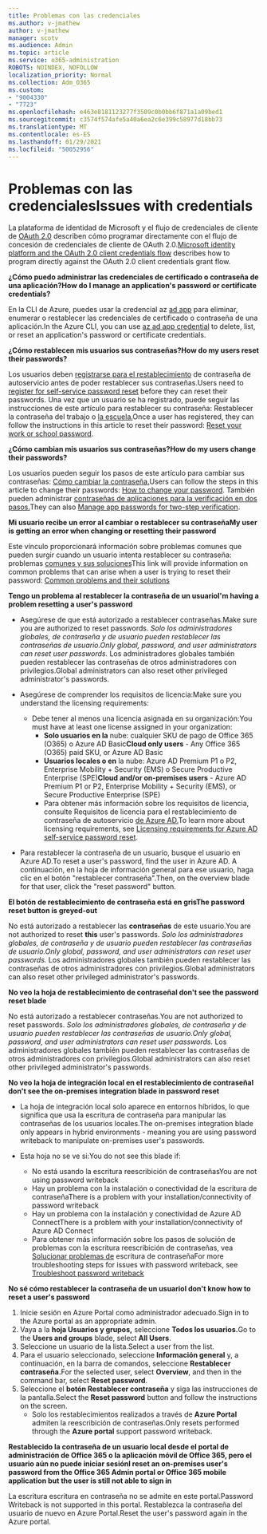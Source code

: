 ```yaml
---
title: Problemas con las credenciales
ms.author: v-jmathew
author: v-jmathew
manager: scotv
ms.audience: Admin
ms.topic: article
ms.service: o365-administration
ROBOTS: NOINDEX, NOFOLLOW
localization_priority: Normal
ms.collection: Adm_O365
ms.custom:
- "9004330"
- "7723"
ms.openlocfilehash: e463e8181123277f3509c0b0bb6f871a1a09bed1
ms.sourcegitcommit: c3574f574afe5a40a6ea2c6e399c58977d18bb73
ms.translationtype: MT
ms.contentlocale: es-ES
ms.lasthandoff: 01/29/2021
ms.locfileid: "50052956"
---
```

# <a name="issues-with-credentials"></a><span data-ttu-id="c8c6e-102">Problemas con las credenciales</span><span class="sxs-lookup"><span data-stu-id="c8c6e-102">Issues with credentials</span></span>

<span data-ttu-id="c8c6e-103">La plataforma de identidad de Microsoft y el flujo de credenciales de cliente de [OAuth 2.0](https://docs.microsoft.com/azure/active-directory/develop/v2-oauth2-client-creds-grant-flow) describen cómo programar directamente con el flujo de concesión de credenciales de cliente de OAuth 2.0.</span><span class="sxs-lookup"><span data-stu-id="c8c6e-103">[Microsoft identity platform and the OAuth 2.0 client credentials flow](https://docs.microsoft.com/azure/active-directory/develop/v2-oauth2-client-creds-grant-flow) describes how to program directly against the OAuth 2.0 client credentials grant flow.</span></span>

<span data-ttu-id="c8c6e-104">**¿Cómo puedo administrar las credenciales de certificado o contraseña de una aplicación?**</span><span class="sxs-lookup"><span data-stu-id="c8c6e-104">**How do I manage an application's password or certificate credentials?**</span></span>

<span data-ttu-id="c8c6e-105">En la CLI de Azure, puedes usar la credencial az [ad app](https://docs.microsoft.com/cli/azure/ad/app/credential) para eliminar, enumerar o restablecer las credenciales de certificado o contraseña de una aplicación.</span><span class="sxs-lookup"><span data-stu-id="c8c6e-105">In the Azure CLI, you can use [az ad app credential](https://docs.microsoft.com/cli/azure/ad/app/credential) to delete, list, or reset an application's password or certificate credentials.</span></span>

<span data-ttu-id="c8c6e-106">**¿Cómo restablecen mis usuarios sus contraseñas?**</span><span class="sxs-lookup"><span data-stu-id="c8c6e-106">**How do my users reset their passwords?**</span></span>

<span data-ttu-id="c8c6e-107">Los usuarios deben [registrarse para el restablecimiento](https://docs.microsoft.com/azure/active-directory/user-help/active-directory-passwords-reset-register) de contraseña de autoservicio antes de poder restablecer sus contraseñas.</span><span class="sxs-lookup"><span data-stu-id="c8c6e-107">Users need to [register for self-service password reset](https://docs.microsoft.com/azure/active-directory/user-help/active-directory-passwords-reset-register) before they can reset their passwords.</span></span> <span data-ttu-id="c8c6e-108">Una vez que un usuario se ha registrado, puede seguir las instrucciones de este artículo para restablecer su contraseña: Restablecer la contraseña del trabajo o [la escuela.](https://docs.microsoft.com/azure/active-directory/user-help/user-help-reset-password#how-to-reset-or-unlock-your-password-for-a-work-or-school-account)</span><span class="sxs-lookup"><span data-stu-id="c8c6e-108">Once a user has registered, they can follow the instructions in this article to reset their password: [Reset your work or school password](https://docs.microsoft.com/azure/active-directory/user-help/user-help-reset-password#how-to-reset-or-unlock-your-password-for-a-work-or-school-account).</span></span>

<span data-ttu-id="c8c6e-109">**¿Cómo cambian mis usuarios sus contraseñas?**</span><span class="sxs-lookup"><span data-stu-id="c8c6e-109">**How do my users change their passwords?**</span></span>

<span data-ttu-id="c8c6e-110">Los usuarios pueden seguir los pasos de este artículo para cambiar sus contraseñas: [Cómo cambiar la contraseña.](https://docs.microsoft.com/azure/active-directory/user-help/user-help-reset-password#how-to-change-your-password)</span><span class="sxs-lookup"><span data-stu-id="c8c6e-110">Users can follow the steps in this article to change their passwords: [How to change your password](https://docs.microsoft.com/azure/active-directory/user-help/user-help-reset-password#how-to-change-your-password).</span></span>
<span data-ttu-id="c8c6e-111">También pueden administrar [contraseñas de aplicaciones para la verificación en dos pasos.](https://docs.microsoft.com/azure/active-directory/user-help/multi-factor-authentication-end-user-app-passwords)</span><span class="sxs-lookup"><span data-stu-id="c8c6e-111">They can also [Manage app passwords for two-step verification](https://docs.microsoft.com/azure/active-directory/user-help/multi-factor-authentication-end-user-app-passwords).</span></span>

<span data-ttu-id="c8c6e-112">**Mi usuario recibe un error al cambiar o restablecer su contraseña**</span><span class="sxs-lookup"><span data-stu-id="c8c6e-112">**My user is getting an error when changing or resetting their password**</span></span>

<span data-ttu-id="c8c6e-113">Este vínculo proporcionará información sobre problemas comunes que pueden surgir cuando un usuario intenta restablecer su contraseña: problemas [comunes y sus soluciones](https://docs.microsoft.com/azure/active-directory/user-help/user-help-reset-password#common-problems-and-their-solutions)</span><span class="sxs-lookup"><span data-stu-id="c8c6e-113">This link will provide information on common problems that can arise when a user is trying to reset their password: [Common problems and their solutions](https://docs.microsoft.com/azure/active-directory/user-help/user-help-reset-password#common-problems-and-their-solutions)</span></span>

<span data-ttu-id="c8c6e-114">**Tengo un problema al restablecer la contraseña de un usuario**</span><span class="sxs-lookup"><span data-stu-id="c8c6e-114">**I'm having a problem resetting a user's password**</span></span>

- <span data-ttu-id="c8c6e-115">Asegúrese de que está autorizado a restablecer contraseñas.</span><span class="sxs-lookup"><span data-stu-id="c8c6e-115">Make sure you are authorized to reset passwords.</span></span> <span data-ttu-id="c8c6e-116">*Solo los administradores globales, de contraseña y de usuario pueden restablecer las contraseñas de usuario.*</span><span class="sxs-lookup"><span data-stu-id="c8c6e-116">*Only global, password, and user administrators can reset user passwords.*</span></span> <span data-ttu-id="c8c6e-117">Los administradores globales también pueden restablecer las contraseñas de otros administradores con privilegios.</span><span class="sxs-lookup"><span data-stu-id="c8c6e-117">Global administrators can also reset other privileged administrator's passwords.</span></span>

- <span data-ttu-id="c8c6e-118">Asegúrese de comprender los requisitos de licencia:</span><span class="sxs-lookup"><span data-stu-id="c8c6e-118">Make sure you understand the licensing requirements:</span></span>

  - <span data-ttu-id="c8c6e-119">Debe tener al menos una licencia asignada en su organización:</span><span class="sxs-lookup"><span data-stu-id="c8c6e-119">You must have at least one license assigned in your organization:</span></span>
    - <span data-ttu-id="c8c6e-120">**Solo usuarios en la** nube: cualquier SKU de pago de Office 365 (O365) o Azure AD Basic</span><span class="sxs-lookup"><span data-stu-id="c8c6e-120">**Cloud only users** - Any Office 365 (O365) paid SKU, or Azure AD Basic</span></span>
    - <span data-ttu-id="c8c6e-121">**Usuarios locales o en** la nube: Azure AD Premium P1 o P2, Enterprise Mobility + Security (EMS) o Secure Productive Enterprise (SPE)</span><span class="sxs-lookup"><span data-stu-id="c8c6e-121">**Cloud and/or on-premises users** - Azure AD Premium P1 or P2, Enterprise Mobility + Security (EMS), or Secure Productive Enterprise (SPE)</span></span>
    - <span data-ttu-id="c8c6e-122">Para obtener más información sobre los requisitos de licencia, consulte Requisitos de licencia para el restablecimiento de contraseña de autoservicio [de Azure AD.](https://docs.microsoft.com/azure/active-directory/active-directory-passwords-licensing)</span><span class="sxs-lookup"><span data-stu-id="c8c6e-122">To learn more about licensing requirements, see [Licensing requirements for Azure AD self-service password reset](https://docs.microsoft.com/azure/active-directory/active-directory-passwords-licensing).</span></span>
- <span data-ttu-id="c8c6e-123">Para restablecer la contraseña de un usuario, busque el usuario en Azure AD.</span><span class="sxs-lookup"><span data-stu-id="c8c6e-123">To reset a user's password, find the user in Azure AD.</span></span> <span data-ttu-id="c8c6e-124">A continuación, en la hoja de información general para ese usuario, haga clic en el botón "restablecer contraseña".</span><span class="sxs-lookup"><span data-stu-id="c8c6e-124">Then, on the overview blade for that user, click the "reset password" button.</span></span>

<span data-ttu-id="c8c6e-125">**El botón de restablecimiento de contraseña está en gris**</span><span class="sxs-lookup"><span data-stu-id="c8c6e-125">**The password reset button is greyed-out**</span></span>

<span data-ttu-id="c8c6e-126">No está autorizado a restablecer las **contraseñas** de este usuario.</span><span class="sxs-lookup"><span data-stu-id="c8c6e-126">You are not authorized to reset **this** user's passwords.</span></span> <span data-ttu-id="c8c6e-127">*Solo los administradores globales, de contraseña y de usuario pueden restablecer las contraseñas de usuario.*</span><span class="sxs-lookup"><span data-stu-id="c8c6e-127">*Only global, password, and user administrators can reset user passwords.*</span></span> <span data-ttu-id="c8c6e-128">Los administradores globales también pueden restablecer las contraseñas de otros administradores con privilegios.</span><span class="sxs-lookup"><span data-stu-id="c8c6e-128">Global administrators can also reset other privileged administrator's passwords.</span></span>

<span data-ttu-id="c8c6e-129">**No veo la hoja de restablecimiento de contraseña**</span><span class="sxs-lookup"><span data-stu-id="c8c6e-129">**I don't see the password reset blade**</span></span>

<span data-ttu-id="c8c6e-130">No está autorizado a restablecer contraseñas.</span><span class="sxs-lookup"><span data-stu-id="c8c6e-130">You are not authorized to reset passwords.</span></span> <span data-ttu-id="c8c6e-131">*Solo los administradores globales, de contraseña y de usuario pueden restablecer las contraseñas de usuario.*</span><span class="sxs-lookup"><span data-stu-id="c8c6e-131">*Only global, password, and user administrators can reset user passwords.*</span></span> <span data-ttu-id="c8c6e-132">Los administradores globales también pueden restablecer las contraseñas de otros administradores con privilegios.</span><span class="sxs-lookup"><span data-stu-id="c8c6e-132">Global administrators can also reset other privileged administrator's passwords.</span></span>

<span data-ttu-id="c8c6e-133">**No veo la hoja de integración local en el restablecimiento de contraseña**</span><span class="sxs-lookup"><span data-stu-id="c8c6e-133">**I don't see the on-premises integration blade in password reset**</span></span>

- <span data-ttu-id="c8c6e-134">La hoja de integración local solo aparece en entornos híbridos, lo que significa que usa la escritura de contraseña para manipular las contraseñas de los usuarios locales.</span><span class="sxs-lookup"><span data-stu-id="c8c6e-134">The on-premises integration blade only appears in hybrid environments - meaning you are using password writeback to manipulate on-premises user's passwords.</span></span>

- <span data-ttu-id="c8c6e-135">Esta hoja no se ve si:</span><span class="sxs-lookup"><span data-stu-id="c8c6e-135">You do not see this blade if:</span></span>

  - <span data-ttu-id="c8c6e-136">No está usando la escritura reescribición de contraseñas</span><span class="sxs-lookup"><span data-stu-id="c8c6e-136">You are not using password writeback</span></span>
  - <span data-ttu-id="c8c6e-137">Hay un problema con la instalación o conectividad de la escritura de contraseña</span><span class="sxs-lookup"><span data-stu-id="c8c6e-137">There is a problem with your installation/connectivity of password writeback</span></span>
  - <span data-ttu-id="c8c6e-138">Hay un problema con la instalación y conectividad de Azure AD Connect</span><span class="sxs-lookup"><span data-stu-id="c8c6e-138">There is a problem with your installation/connectivity of Azure AD Connect</span></span>
  - <span data-ttu-id="c8c6e-139">Para obtener más información sobre los pasos de solución de problemas con la escritura reescribición de contraseñas, vea [Solucionar problemas de](https://docs.microsoft.com/azure/active-directory/authentication/troubleshoot-sspr-writeback) escritura de contraseña</span><span class="sxs-lookup"><span data-stu-id="c8c6e-139">For more troubleshooting steps for issues with password writeback, see [Troubleshoot password writeback](https://docs.microsoft.com/azure/active-directory/authentication/troubleshoot-sspr-writeback)</span></span>

<span data-ttu-id="c8c6e-140">**No sé cómo restablecer la contraseña de un usuario**</span><span class="sxs-lookup"><span data-stu-id="c8c6e-140">**I don't know how to reset a user's password**</span></span>

1. <span data-ttu-id="c8c6e-141">Inicie sesión en Azure Portal como administrador adecuado.</span><span class="sxs-lookup"><span data-stu-id="c8c6e-141">Sign in to the Azure portal as an appropriate admin.</span></span>
2. <span data-ttu-id="c8c6e-142">Vaya a la **hoja Usuarios y grupos,** seleccione **Todos los usuarios.**</span><span class="sxs-lookup"><span data-stu-id="c8c6e-142">Go to the **Users and groups** blade, select **All Users**.</span></span>
3. <span data-ttu-id="c8c6e-143">Seleccione un usuario de la lista.</span><span class="sxs-lookup"><span data-stu-id="c8c6e-143">Select a user from the list.</span></span>
4. <span data-ttu-id="c8c6e-144">Para el usuario seleccionado, seleccione **Información general** y, a continuación, en la barra de comandos, seleccione **Restablecer contraseña.**</span><span class="sxs-lookup"><span data-stu-id="c8c6e-144">For the selected user, select **Overview**, and then in the command bar, select **Reset password**.</span></span>
5. <span data-ttu-id="c8c6e-145">Seleccione el **botón Restablecer contraseña** y siga las instrucciones de la pantalla.</span><span class="sxs-lookup"><span data-stu-id="c8c6e-145">Select the **Reset password** button and follow the instructions on the screen.</span></span>
    - <span data-ttu-id="c8c6e-146">Solo los restablecimientos realizados a través de **Azure Portal** admiten la reescribición de contraseñas.</span><span class="sxs-lookup"><span data-stu-id="c8c6e-146">Only resets performed through the **Azure portal** support password writeback.</span></span>

<span data-ttu-id="c8c6e-147">**Restablecido la contraseña de un usuario local desde el portal de administración de Office 365 o la aplicación móvil de Office 365, pero el usuario aún no puede iniciar sesión**</span><span class="sxs-lookup"><span data-stu-id="c8c6e-147">**I reset an on-premises user's password from the Office 365 Admin portal or Office 365 mobile application but the user is still not able to sign in**</span></span>

<span data-ttu-id="c8c6e-148">La escritura escritura en contraseña no se admite en este portal.</span><span class="sxs-lookup"><span data-stu-id="c8c6e-148">Password Writeback is not supported in this portal.</span></span> <span data-ttu-id="c8c6e-149">Restablezca la contraseña del usuario de nuevo en Azure Portal.</span><span class="sxs-lookup"><span data-stu-id="c8c6e-149">Reset the user's password again in the Azure portal.</span></span>
